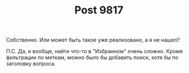 ﻿---
title: "Post 9817"
se.owner.user_id: 271553
se.owner.display_name: "Дмытрык"
se.owner.link: "https://ru.meta.stackoverflow.com/users/271553/%d0%94%d0%bc%d1%8b%d1%82%d1%80%d1%8b%d0%ba"
se.link: "https://ru.meta.stackoverflow.com/q/9817"
se.post_id: 9817
se.post_type: question
se.score: 3
---
<p>Собственно.
Или может быть такое уже реализовано, а я не нашел?</p>

<p>П.С. Да, и вообще, найти что-то в "Избранном" очень сложно. Кроме фильтрации по меткам, можно было бы добавить поиск, хотя бы по заголовку вопроса.</p>
